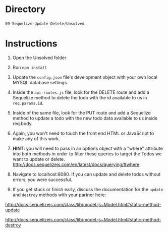 # Directory

`09-Sequelize-Update-Delete/Unsolved`.

# Instructions

1. Open the Unsolved folder

2. Run `npm install`

3. Update the `config.json` file's development object with your own local MYSQL database settings.

4. Inside the `api-routes.js` file, look for the DELETE route and add a Sequelize method to delete the todo with the id available to us in `req.params.id`.

5. Inside of the same file, look for the PUT route and add a Sequelize method to update a todo with the new todo data available to us inside req.body.

6. Again, you won't need to touch the front end HTML or JavaScript to make any of this work.

7. **HINT**: you will need to pass in an options object with a "where" attribute into both methods in order to filter these queries to target the Todos we want to update or delete.
   <http://docs.sequelizejs.com/en/latest/docs/querying/#where>

8. Navigate to localhost:8080. If you can update and delete todos without errors, you were successful.

9. If you get stuck or finish early, discuss the documentation for the `update` and `destroy` methods with your partner here:

<http://docs.sequelizejs.com/class/lib/model.js~Model.html#static-method-update>

<http://docs.sequelizejs.com/class/lib/model.js~Model.html#static-method-destroy>
